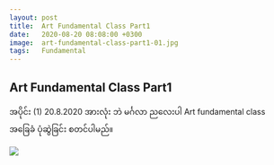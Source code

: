```yaml
---
layout: post
title:  Art Fundamental Class Part1
date:   2020-08-20 08:08:00 +0300
image:  art-fundamental-class-part1-01.jpg
tags:   Fundamental
---
```


## Art Fundamental Class Part1

အပိုင်း (1)  20.8.2020   အားလုံး ဘဲ မင်္ဂလာ ညလေးပါ
Art fundamental class အခြေခံ ပုံဆွဲခြင်း စတင်ပါမည်။

![]({{site.baseurl}}/img/art-fundamental-class-part1-01.jpg)

